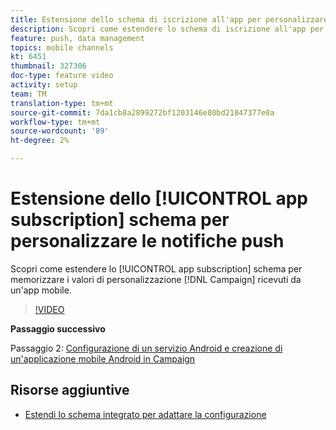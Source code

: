 ```yaml
---
title: Estensione dello schema di iscrizione all'app per personalizzare le notifiche push
description: Scopri come estendere lo schema di iscrizione all'app per memorizzare i valori di personalizzazione che Campaign riceve da un'app mobile.
feature: push, data management
topics: mobile channels
kt: 6451
thumbnail: 327306
doc-type: feature video
activity: setup
team: TM
translation-type: tm+mt
source-git-commit: 7da1cb8a2899272bf1203146e80bd21847377e8a
workflow-type: tm+mt
source-wordcount: '89'
ht-degree: 2%

---
```



# Estensione dello [!UICONTROL app subscription] schema per personalizzare le notifiche push

Scopri come estendere lo [!UICONTROL app subscription] schema per memorizzare i valori di personalizzazione [!DNL Campaign] ricevuti da un&#39;app mobile.

>[!VIDEO](https://video.tv.adobe.com/v/327306?quality=12)

**Passaggio successivo**

Passaggio 2: [Configurazione di un servizio Android e creazione di un&#39;applicazione mobile Android in Campaign](/help/tutorial-getting-started-with-push-notifications-for-android/configuring-an-android-service-in-campaign.md)

## Risorse aggiuntive

* [Estendi lo schema integrato per adattare la configurazione](https://experienceleague.adobe.com/docs/campaign-classic/using/sending-messages/sending-push-notifications/configure-the-mobile-app/configuring-the-mobile-application-android.html#extend-subscription-schema)